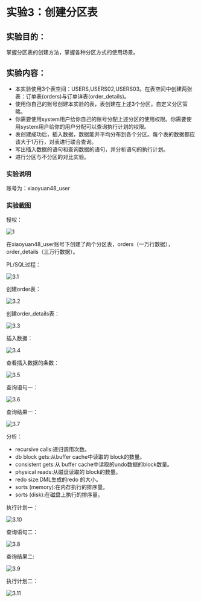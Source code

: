 # 实验3：创建分区表

## 实验目的：

掌握分区表的创建方法，掌握各种分区方式的使用场景。

## 实验内容：

- 本实验使用3个表空间：USERS,USERS02,USERS03。在表空间中创建两张表：订单表(orders)与订单详表(order_details)。
- 使用你自己的账号创建本实验的表，表创建在上述3个分区，自定义分区策略。
- 你需要使用system用户给你自己的账号分配上述分区的使用权限。你需要使用system用户给你的用户分配可以查询执行计划的权限。
- 表创建成功后，插入数据，数据能并平均分布到各个分区。每个表的数据都应该大于1万行，对表进行联合查询。
- 写出插入数据的语句和查询数据的语句，并分析语句的执行计划。
- 进行分区与不分区的对比实验。

### 实验说明

账号为：xiaoyuan48_user

### 实验截图

授权：

![1](授权.png)

在xiaoyuan48_user账号下创建了两个分区表，orders（一万行数据），order_details（三万行数据）。

PL/SQL过程：

![3.1](3.1.png)

创建order表：

![3.2](3.2.png)

创建order_details表：

![3.3](3.3.png)

插入数据：

![3.4](3.4.png)

查看插入数据的条数：

![3.5](3.5.png)

查询语句一：

![3.6](3.6.png)

查询结果一：

![3.7](3.7.png)

分析：

- recursive calls:递归调用次数。
- db block gets:从buffer cache中读取的 block的数量。
- consistent gets:从 buffer cache中读取的undo数据的block数量。
- physical reads:从磁盘读取的 block的数量。
- redo size:DML生成的redo 的大小。
- sorts (memory):在内存执行的排序量。
- sorts (disk):在磁盘上执行的排序量。

执行计划一：

![3.10](3.10.png)

查询语句二：

![3.8](3.8.png)

查询结果二:

![3.9](3.9.png)

执行计划二：

![3.11](3.11.png)